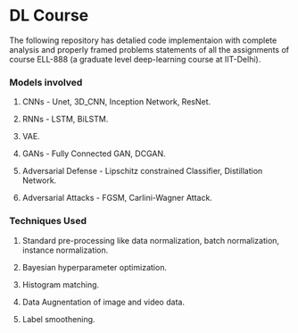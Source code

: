 # DL Course

The following repository has detalied code implementaion with complete analysis and properly framed problems statements of all the assignments of course ELL-888 (a graduate level deep-learning course at IIT-Delhi). 

### Models involved

1. CNNs - Unet, 3D_CNN, Inception Network, ResNet.

2. RNNs - LSTM, BiLSTM.

3. VAE.

4. GANs - Fully Connected GAN, DCGAN.

5. Adversarial Defense - Lipschitz constrained Classifier, Distillation Network.

6. Adversarial Attacks - FGSM, Carlini-Wagner Attack.

### Techniques Used

1. Standard pre-processing like data normalization, batch normalization, instance normalization.

2. Bayesian hyperparameter optimization.

3. Histogram matching.

4. Data Augnentation of image and video data.

5. Label smoothening.